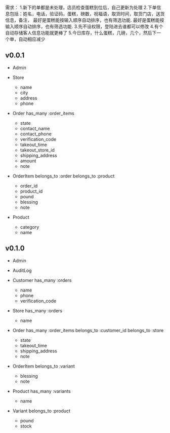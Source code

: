 需求：
1.新下的单都是未处理，店员检查蛋糕到位后，自己更新为处理
2.下单信息包括：姓名，电话，验证码，蛋糕，磅数，祝福语，取货时间，取货门店，送货信息，备注，
最好是蛋糕能按输入顺序自动排序，也有筛选功能.  最好是蛋糕能按输入顺序自动排序，也有筛选功能.
3.先不设权限，登陆进去谁都可以修改
4.有个自动存储客人信息功能就更棒了
5.今日库存，什么蛋糕，几磅，几个，然后下一个单，自动相应减少

## v0.0.1
+ Admin

+ Store
  * name
  * city
  * address
  * phone

+ Order
  has_many :order_items

  * state
  * contact_name
  * contact_phone
  * verification_code
  * takeout_time
  * takeout_store_id
  * shipping_address
  * amount
  * note

+ OrderItem
  belongs_to :order
  belongs_to :product

  * order_id
  * product_id
  * pound
  * blessing
  * note

+ Product
  * category
  * name

## v0.1.0
+ Admin
+ AuditLog
+ Customer
  has_many :orders

  * name
  * phone
  * verification_code

+ Store
  has_many :orders

  * name

+ Order
  has_many :order_items
  belongs_to :customer_id
  belongs_to :store

  * state
  * takeout_time
  * shipping_address
  * note

+ OrderItem
  belongs_to :variant

  * blessing
  * note

+ Product
  has_many :variants

  * name 

+ Variant
  belongs_to :product

  * pound
  * stock
